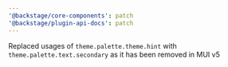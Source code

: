 ```yaml
---
'@backstage/core-components': patch
'@backstage/plugin-api-docs': patch
---
```


Replaced usages of `theme.palette.theme.hint` with `theme.palette.text.secondary` as it has been removed in MUI v5
